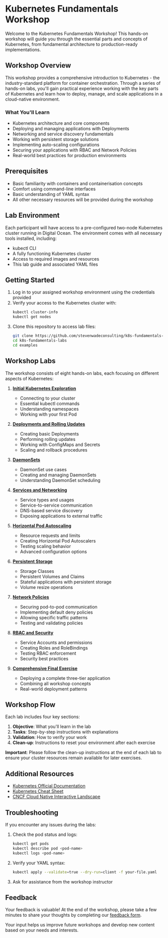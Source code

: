 # Kubernetes Fundamentals Workshop

Welcome to the Kubernetes Fundamentals Workshop! This hands-on workshop will guide you through the essential parts and concepts of Kubernetes, from fundamental architecture to production-ready implementations.

## Workshop Overview

This workshop provides a comprehensive introduction to Kubernetes - the industry-standard platform for container orchestration.
Through a series of hands-on labs, you'll gain practical experience working with the key parts of Kubernetes and learn how to deploy, manage, and scale applications in a cloud-native environment.

### What You'll Learn

- Kubernetes architecture and core components
- Deploying and managing applications with Deployments
- Networking and service discovery fundamentals
- Working with persistent storage solutions
- Implementing auto-scaling configurations
- Securing your applications with RBAC and Network Policies
- Real-world best practices for production environments

## Prerequisites

- Basic familiarity with containers and containerisation concepts
- Comfort using command-line interfaces
- Basic understanding of YAML syntax
- All other necessary resources will be provided during the workshop

## Lab Environment

Each participant will have access to a pre-configured two-node Kubernetes cluster running in Digital Ocean. The environment comes with all necessary tools installed, including:

- kubectl CLI
- A fully functioning Kubernetes cluster
- Access to required images and resources
- This lab guide and associated YAML files

## Getting Started

1. Log in to your assigned workshop environment using the credentials provided
2. Verify your access to the Kubernetes cluster with:
   ```bash
   kubectl cluster-info
   kubectl get nodes
   ```
3. Clone this repository to access lab files:
   ```bash
   git clone https://github.com/stevenwadeconsulting/k8s-fundamentals-labs.git
   cd k8s-fundamentals-labs
   cd examples
   ```

## Workshop Labs

The workshop consists of eight hands-on labs, each focusing on different aspects of Kubernetes:

1. **[Initial Kubernetes Exploration](labs/1-essentials.md)**
    - Connecting to your cluster
    - Essential kubectl commands
    - Understanding namespaces
    - Working with your first Pod

2. **[Deployments and Rolling Updates](labs/2-deployments.md)**
    - Creating basic Deployments
    - Performing rolling updates
    - Working with ConfigMaps and Secrets
    - Scaling and rollback procedures

3. **[DaemonSets](labs/3-daemonsets.md)**
    - DaemonSet use cases
    - Creating and managing DaemonSets
    - Understanding DaemonSet scheduling

4. **[Services and Networking](labs/4-services.md)**
    - Service types and usages
    - Service-to-service communication
    - DNS-based service discovery
    - Exposing applications to external traffic

5. **[Horizontal Pod Autoscaling](labs/5-autoscaling.md)**
    - Resource requests and limits
    - Creating Horizontal Pod Autoscalers
    - Testing scaling behavior
    - Advanced configuration options

6. **[Persistent Storage](labs/6-storage.md)**
    - Storage Classes
    - Persistent Volumes and Claims
    - Stateful applications with persistent storage
    - Volume resize operations

7. **[Network Policies](labs/7-network-policies.md)**
    - Securing pod-to-pod communication
    - Implementing default deny policies
    - Allowing specific traffic patterns
    - Testing and validating policies

8. **[RBAC and Security](labs/8-rbac.md)**
    - Service Accounts and permissions
    - Creating Roles and RoleBindings
    - Testing RBAC enforcement
    - Security best practices

9. **[Comprehensive Final Exercise](labs/9-complete-app.md)**
    - Deploying a complete three-tier application
    - Combining all workshop concepts
    - Real-world deployment patterns

## Workshop Flow

Each lab includes four key sections:

1. **Objective**: What you'll learn in the lab
2. **Tasks**: Step-by-step instructions with explanations
3. **Validation**: How to verify your work
4. **Clean-up**: Instructions to reset your environment after each exercise

**Important**: Please follow the clean-up instructions at the end of each lab to ensure your cluster resources remain available for later exercises.

## Additional Resources

- [Kubernetes Official Documentation](https://kubernetes.io/docs/home/)
- [Kubernetes Cheat Sheet](https://kubernetes.io/docs/reference/kubectl/cheatsheet/)
- [CNCF Cloud Native Interactive Landscape](https://landscape.cncf.io/)

## Troubleshooting

If you encounter any issues during the labs:

1. Check the pod status and logs:
   ```bash
   kubectl get pods
   kubectl describe pod <pod-name>
   kubectl logs <pod-name>
   ```

2. Verify your YAML syntax:
   ```bash
   kubectl apply --validate=true --dry-run=client -f your-file.yaml
   ```

3. Ask for assistance from the workshop instructor

## Feedback

Your feedback is valuable! At the end of the workshop, please take a few minutes to share your thoughts by completing our [feedback form](https://forms.gle/HxoVhSZRNk49BweS9).

Your input helps us improve future workshops and develop new content based on your needs and interests.
